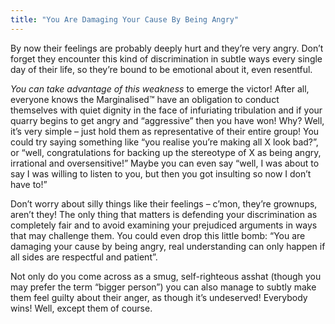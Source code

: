 ```yaml
---
title: "You Are Damaging Your Cause By Being Angry"
---
```


By now their feelings are probably deeply hurt and they’re very angry. Don’t forget they encounter this kind of discrimination in subtle ways every single day of their life, so they’re bound to be emotional about it, even resentful.

*You can take advantage of this weakness* to emerge the victor! After all, everyone knows the Marginalised™ have an obligation to conduct themselves with quiet dignity in the face of infuriating tribulation and if your quarry begins to get angry and “aggressive” then you have won! Why? Well, it’s very simple – just hold them as representative of their entire group! You could try saying something like “you realise you’re making all X look bad?”, or “well, congratulations for backing up the stereotype of X as being angry, irrational and oversensitive!” Maybe you can even say “well, I was about to say I was willing to listen to you, but then you got insulting so now I don’t have to!”

Don’t worry about silly things like their feelings – c’mon, they’re grownups, aren’t they! The only thing that matters is defending your discrimination as completely fair and to avoid examining your prejudiced arguments in ways that may challenge them. You could even drop this little bomb: “You are damaging your cause by being angry, real understanding can only happen if all sides are respectful and patient”.

Not only do you come across as a smug, self-righteous asshat (though you may prefer the term “bigger person”) you can also manage to subtly make them feel guilty about their anger, as though it’s undeserved! Everybody wins! Well, except them of course.
